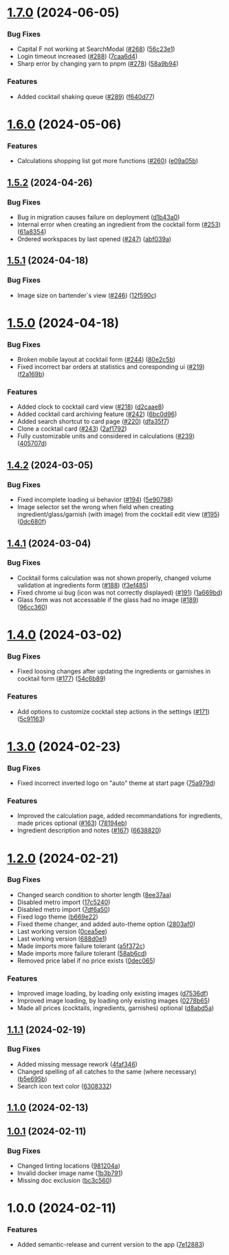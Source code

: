 # [1.7.0](https://github.com/jo-gross/Cocktail-Manager/compare/v1.6.0...v1.7.0) (2024-06-05)


### Bug Fixes

* Capital F not working at SearchModal ([#268](https://github.com/jo-gross/Cocktail-Manager/issues/268)) ([56c23e1](https://github.com/jo-gross/Cocktail-Manager/commit/56c23e1762f7110820d4080e436ad4a676b4174b))
* Login timeout increased ([#288](https://github.com/jo-gross/Cocktail-Manager/issues/288)) ([7caa6d4](https://github.com/jo-gross/Cocktail-Manager/commit/7caa6d44bd32dce83a8004264c68c91ff09c0216))
* Sharp error by changing yarn to pnpm ([#278](https://github.com/jo-gross/Cocktail-Manager/issues/278)) ([58a9b94](https://github.com/jo-gross/Cocktail-Manager/commit/58a9b944d3f5387fad4b057e074375849a7ffb7b))


### Features

* Added cocktail shaking queue ([#289](https://github.com/jo-gross/Cocktail-Manager/issues/289)) ([f640d77](https://github.com/jo-gross/Cocktail-Manager/commit/f640d77bf4f6e42bf277c495fe6e3e53f75aa5a0))

# [1.6.0](https://github.com/jo-gross/Cocktail-Manager/compare/v1.5.2...v1.6.0) (2024-05-06)


### Features

* Calculations shopping list got more functions  ([#260](https://github.com/jo-gross/Cocktail-Manager/issues/260)) ([e09a05b](https://github.com/jo-gross/Cocktail-Manager/commit/e09a05b507daa3ca394baf8fba1211ff0bb1ffe8))

## [1.5.2](https://github.com/jo-gross/Cocktail-Manager/compare/v1.5.1...v1.5.2) (2024-04-26)


### Bug Fixes

* Bug in migration causes failure on deployment ([d1b43a0](https://github.com/jo-gross/Cocktail-Manager/commit/d1b43a0a856f6c6555bf7c076c69dbae8934d970))
* Internal error when creating an ingredient from the cocktail form ([#253](https://github.com/jo-gross/Cocktail-Manager/issues/253)) ([61a8354](https://github.com/jo-gross/Cocktail-Manager/commit/61a835452e24a3e0ad2c97285a22917d751cd665))
* Ordered workspaces by last opened ([#247](https://github.com/jo-gross/Cocktail-Manager/issues/247)) ([abf039a](https://github.com/jo-gross/Cocktail-Manager/commit/abf039a2c07a41eabdbba7dc19f18d58de048d92))

## [1.5.1](https://github.com/jo-gross/Cocktail-Manager/compare/v1.5.0...v1.5.1) (2024-04-18)


### Bug Fixes

* Image size on bartender´s view ([#246](https://github.com/jo-gross/Cocktail-Manager/issues/246)) ([12f590c](https://github.com/jo-gross/Cocktail-Manager/commit/12f590c6ce28f402f6d08208d150e541ee9c1e59))

# [1.5.0](https://github.com/jo-gross/Cocktail-Manager/compare/v1.4.2...v1.5.0) (2024-04-18)


### Bug Fixes

* Broken mobile layout at cocktail form ([#244](https://github.com/jo-gross/Cocktail-Manager/issues/244)) ([80e2c5b](https://github.com/jo-gross/Cocktail-Manager/commit/80e2c5b154a9c5731f1124d0b25fcb7db324cc05))
* Fixed incorrect bar orders at statistics and coresponding ui ([#219](https://github.com/jo-gross/Cocktail-Manager/issues/219)) ([f2a169b](https://github.com/jo-gross/Cocktail-Manager/commit/f2a169b3924634f66be6a18b8844b34b8c06fdb1))


### Features

* Added clock to cocktail card view ([#218](https://github.com/jo-gross/Cocktail-Manager/issues/218)) ([d2caae8](https://github.com/jo-gross/Cocktail-Manager/commit/d2caae8fa072a5dab5fb978b3786fc5e6617576f))
* Added cocktail card archiving feature ([#242](https://github.com/jo-gross/Cocktail-Manager/issues/242)) ([6bc0d96](https://github.com/jo-gross/Cocktail-Manager/commit/6bc0d9680154eeb76ffcf368189cb15a25859e3f))
* Added search shortcut to card page ([#220](https://github.com/jo-gross/Cocktail-Manager/issues/220)) ([dfa35f7](https://github.com/jo-gross/Cocktail-Manager/commit/dfa35f75c0d6e0c2ee16890260db8bebd31ec065))
* Clone a cocktail card ([#243](https://github.com/jo-gross/Cocktail-Manager/issues/243)) ([2af1792](https://github.com/jo-gross/Cocktail-Manager/commit/2af1792856433bb056f20ecf75faaea953699ec3))
* Fully customizable units and considered in calculations ([#239](https://github.com/jo-gross/Cocktail-Manager/issues/239)) ([405707d](https://github.com/jo-gross/Cocktail-Manager/commit/405707d24f2b300d57065ea3d9e67b145df973ec))

## [1.4.2](https://github.com/jo-gross/Cocktail-Manager/compare/v1.4.1...v1.4.2) (2024-03-05)

### Bug Fixes

* Fixed incomplete loading ui
  behavior ([#194](https://github.com/jo-gross/Cocktail-Manager/issues/194)) ([5e90798](https://github.com/jo-gross/Cocktail-Manager/commit/5e9079876b1b8e9eb85c5e7e133eed671dd0029a))
* Image selector set the wrong when field when creating ingredient/glass/garnish (with image) from the cocktail edit
  view ([#195](https://github.com/jo-gross/Cocktail-Manager/issues/195)) ([0dc680f](https://github.com/jo-gross/Cocktail-Manager/commit/0dc680f7b44eec03f96e66267b3d4c05e345b170))

## [1.4.1](https://github.com/jo-gross/Cocktail-Manager/compare/v1.4.0...v1.4.1) (2024-03-04)

### Bug Fixes

* Cocktail forms calculation was not shown properly, changed volume validation at ingredients
  form ([#188](https://github.com/jo-gross/Cocktail-Manager/issues/188)) ([f3ef485](https://github.com/jo-gross/Cocktail-Manager/commit/f3ef485b39b325d26c91b28f40d6065d4f6f27eb))
* Fixed chrome ui bug (icon was not correctly
  displayed) ([#191](https://github.com/jo-gross/Cocktail-Manager/issues/191)) ([1a669bd](https://github.com/jo-gross/Cocktail-Manager/commit/1a669bd1192e9902ea36e94bdcae3e1688c6643f))
* Glass form was not accessable if the glass had no
  image ([#189](https://github.com/jo-gross/Cocktail-Manager/issues/189)) ([96cc360](https://github.com/jo-gross/Cocktail-Manager/commit/96cc360d57ca2d0e29a48bed49684361393448db))

# [1.4.0](https://github.com/jo-gross/Cocktail-Manager/compare/v1.3.0...v1.4.0) (2024-03-02)

### Bug Fixes

* Fixed loosing changes after updating the ingredients or garnishes in cocktail
  form ([#177](https://github.com/jo-gross/Cocktail-Manager/issues/177)) ([54c6b89](https://github.com/jo-gross/Cocktail-Manager/commit/54c6b89835ca5366a318cc8c321c46865306e522))

### Features

* Add options to customize cocktail step actions in the
  settings ([#171](https://github.com/jo-gross/Cocktail-Manager/issues/171)) ([5c91163](https://github.com/jo-gross/Cocktail-Manager/commit/5c9116354636d5bbc5bbdbc961fa1bfb6418a965))

# [1.3.0](https://github.com/jo-gross/Cocktail-Manager/compare/v1.2.0...v1.3.0) (2024-02-23)

### Bug Fixes

* Fixed incorrect inverted logo on "auto" theme at start
  page ([75a979d](https://github.com/jo-gross/Cocktail-Manager/commit/75a979d5bccf79e32294c39dad5c96b0dbb9ca9a))

### Features

* Improved the calculation page, added recommandations for ingredients, made prices
  optional ([#163](https://github.com/jo-gross/Cocktail-Manager/issues/163)) ([78194eb](https://github.com/jo-gross/Cocktail-Manager/commit/78194eb321fd637eff9717b2f61a62f2a331d6fa))
* Ingredient description and
  notes ([#167](https://github.com/jo-gross/Cocktail-Manager/issues/167)) ([6638820](https://github.com/jo-gross/Cocktail-Manager/commit/663882091d1de8ee75f9e9c3597ceef188784002))

# [1.2.0](https://github.com/jo-gross/Cocktail-Manager/compare/v1.1.1...v1.2.0) (2024-02-21)

### Bug Fixes

* Changed search condition to shorter
  length ([8ee37aa](https://github.com/jo-gross/Cocktail-Manager/commit/8ee37aa2013ef78c6bd36b67702486b870915acd))
* Disabled metro
  import ([17c5240](https://github.com/jo-gross/Cocktail-Manager/commit/17c5240f0cf378a64082eb0d0dfa47ed12ee2128))
* Disabled metro
  import ([7df6a50](https://github.com/jo-gross/Cocktail-Manager/commit/7df6a500863fabd03f117515e4f75b5841fcfe76))
* Fixed logo
  theme ([b669e22](https://github.com/jo-gross/Cocktail-Manager/commit/b669e2265f5e4145a132e54c88833b1da7111d35))
* Fixed theme changer, and added auto-theme
  option ([2803af0](https://github.com/jo-gross/Cocktail-Manager/commit/2803af0ef4d7f81419e77f43e44298b653bd00d7))
* Last working
  version ([0cea5ee](https://github.com/jo-gross/Cocktail-Manager/commit/0cea5ee946910387c0c85d38329675cd64ddeab2))
* Last working
  version ([688d0e1](https://github.com/jo-gross/Cocktail-Manager/commit/688d0e1c89d4f22e7c44dc41ee756f188b85d9d8))
* Made imports more failure
  tolerant ([a5f372c](https://github.com/jo-gross/Cocktail-Manager/commit/a5f372c48db4c42d5eaead489b940009db2966e7))
* Made imports more failure
  tolerant ([58ab6cd](https://github.com/jo-gross/Cocktail-Manager/commit/58ab6cd080046949af16cd6f3cf5521fd1451222))
* Removed price label if no price
  exists ([0dec065](https://github.com/jo-gross/Cocktail-Manager/commit/0dec065b83dfabc46f85d9fd8da344724e769fe2))

### Features

* Improved image loading, by loading only existing
  images ([d7536df](https://github.com/jo-gross/Cocktail-Manager/commit/d7536df4cf997c3daea9bcebfa8e510f6d0f78cd))
* Improved image loading, by loading only existing
  images ([0278b65](https://github.com/jo-gross/Cocktail-Manager/commit/0278b65e2c5395d9de289651528a55df6d337a97))
* Made all prices (cocktails, ingredients, garnishes)
  optional ([d8abd5a](https://github.com/jo-gross/Cocktail-Manager/commit/d8abd5a5d4a600b9f870d52a253a1cd10720de3c))

## [1.1.1](https://github.com/jo-gross/Cocktail-Manager/compare/v1.1.0...v1.1.1) (2024-02-19)

### Bug Fixes

* Added missing message
  rework ([4faf346](https://github.com/jo-gross/Cocktail-Manager/commit/4faf34606879697dc11c61955ff5f8897bf01b1d))
* Changed spelling of all catches to the same (where
  necessary) ([b5e695b](https://github.com/jo-gross/Cocktail-Manager/commit/b5e695b5994120ffb709a1065c823c7d762b2497))
* Search icon text
  color ([6308332](https://github.com/jo-gross/Cocktail-Manager/commit/63083324846277b10b8eaf69885a289e5d8da5d9))

## [1.1.0](https://github.com/jo-gross/Cocktail-Manager/compare/v1.0.1...v1.1.0) (2024-02-13)

## [1.0.1](https://github.com/jo-gross/Cocktail-Manager/compare/v1.0.0...v1.0.1) (2024-02-11)

### Bug Fixes

* Changed linting
  locations ([981204a](https://github.com/jo-gross/Cocktail-Manager/commit/981204a30c82f71e5d96d67209728865081a2467))
* Invalid docker image
  name ([1b3b791](https://github.com/jo-gross/Cocktail-Manager/commit/1b3b79132bfabf79eaa516a6388ab6f50a614cf7))
* Missing doc
  exclusion ([bc3c560](https://github.com/jo-gross/Cocktail-Manager/commit/bc3c560591a701eaaff84551bfe7312dd605b811))

# 1.0.0 (2024-02-11)

### Features

* Added semantic-release and current version to the
  app ([7e12883](https://github.com/jo-gross/Cocktail-Manager/commit/7e12883c476e2b4dfc57b01bd6aa2bddf722f675))

